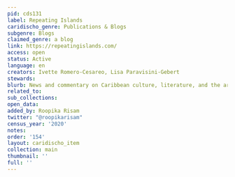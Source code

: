 ```yaml
---
pid: cds131
label: Repeating Islands
caridischo_genre: Publications & Blogs
subgenre: Blogs
claimed_genre: a blog
link: https://repeatingislands.com/
access: open
status: Active
language: en
creators: Ivette Romero-Cesareo, Lisa Paravisini-Gebert
stewards:
blurb: News and commentary on Caribbean culture, literature, and the arts
related_to:
sub_collections:
open_data:
added_by: Roopika Risam
twitter: "@roopikarisam"
census_year: '2020'
notes:
order: '154'
layout: caridischo_item
collection: main
thumbnail: ''
full: ''
---
```

